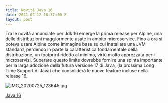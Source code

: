 ```yaml
---
title: Novità Java 16
date: 2021-02-12 16:37:00 Z
layout: post
---
```


Tra le novità annunciate per Jdk 16 emerge la prima release per Alpine, una delle distribuzioni maggiormente usate in ambito microservice. Fino a ora si poteva usare Alpine come immagine base su cui installare una JVM standard, perdendo in parte la caratteristica fondamentale della distribuzione, un footprint ridotto al minimo, virtù molto apprezzata per i microservizi. Superare questo limite dovrebbe fornire una spinta importante per la larga adozione della futura versione 17 di Java, (la prossima Long Time Support di Java) che consoliderà le nuove feature incluse nella release 16.

![IMG_20200725_123645.jpg](/uploads/IMG_20200725_123645.jpg)

[Java 16](https://www.loicmathieu.fr/wordpress/en/informatique/java-16-quoi-de-neuf/?fbclid=IwAR3r2QW984zS1oNa8hIg1ZWMjge35iJCtP9gV7rmqf6Yx9n8yBCMsima-ak)